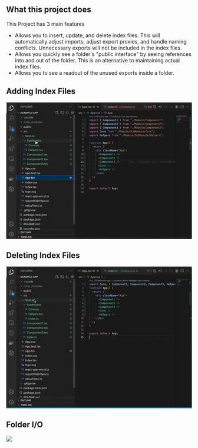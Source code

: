 ## What this project does

This Project has 3 main features

- Allows you to insert, update, and delete index files. This will automatically adjust imports, adjust export proxies, and handle naming conflicts. Unnecessary exports will not be included in the index files.
- Allows you quickly see a folder's "public interface" by seeing references into and out of the folder. This is an alternative to maintaining actual index files.
- Allows you to see a readout of the unused exports inside a folder.

## Adding Index Files

![](media/add-index.gif)

## Deleting Index Files

![](media/delete-index.gif)

## Folder I/O

![](media/public-api.gif)
